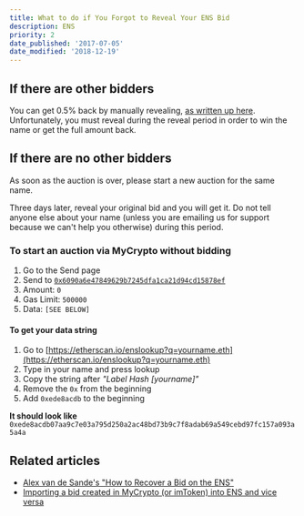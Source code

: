 ```yaml
---
title: What to do if You Forgot to Reveal Your ENS Bid
description: ENS
priority: 2
date_published: '2017-07-05'
date_modified: '2018-12-19'
---
```


## If there are other bidders

You can get 0.5% back by manually revealing, [as written up here](/how-to/ens/manually-revealing-your-ens-bid). Unfortunately, you must reveal during the reveal period in order to win the name or get the full amount back.

## If there are no other bidders

As soon as the auction is over, please start a new auction for the same name.

Three days later, reveal your original bid and you will get it. Do not tell anyone else about your name (unless you are emailing us for support because we can't help you otherwise) during this period.

### To start an auction via MyCrypto without bidding

1. Go to the Send page
2. Send to [`0x6090a6e47849629b7245dfa1ca21d94cd15878ef`](https://etherscan.io/address/0x6090a6e47849629b7245dfa1ca21d94cd15878ef)
3. Amount: `0`
4. Gas Limit: `500000`
5. Data: `[SEE BELOW]`

#### To get your data string

1. Go to [https://etherscan.io/enslookup?q=yourname.eth](https://etherscan.io/enslookup?q=yourname.eth)
2. Type in your name and press lookup
3. Copy the string after *"Label Hash [yourname]"*
4. Remove the `0x` from the beginning
5. Add `0xede8acdb` to the beginning

**It should look like** `0xede8acdb07aa9c7e03a795d250a2ac48bd73b9c7f8adab69a549cebd97fc157a093a5a4a`

## Related articles

* [Alex van de Sande's "How to Recover a Bid on the ENS"](https://gist.github.com/alexvandesande/1c48dfbb330d67aeb79bc5b1103c6abe)
* [Importing a bid created in MyCrypto (or imToken) into ENS and vice versa](https://medium.com/@nhirsch/importing-a-bid-created-in-mew-into-ens-and-vice-versa-60b31a174e98)
